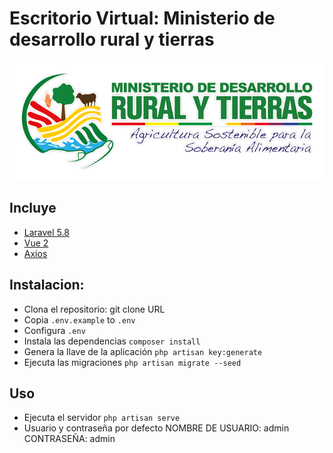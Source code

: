 # Escritorio Virtual: Ministerio de desarrollo rural y tierras
![alt text](https://github.com/feliking/EscritorioVirtual/blob/master/public/images/logo.png?raw=true)
## Incluye
* [Laravel 5.8](https://laravel.com/docs/5.8)
* [Vue 2](https://vuejs.org)
* [Axios](https://github.com/mzabriskie/axios)

## Instalacion:
* Clona el repositorio: git clone URL
* Copia `.env.example` to `.env`
* Configura `.env`
* Instala las dependencias `composer install`
* Genera la llave de la aplicación `php artisan key:generate`
* Ejecuta las migraciones `php artisan migrate --seed`

## Uso
* Ejecuta el servidor `php artisan serve`
* Usuario y contraseña por defecto NOMBRE DE USUARIO: admin CONTRASEÑA: admin
